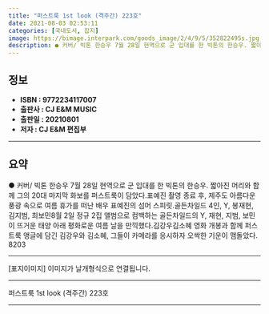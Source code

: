 ```yaml
---
title: "퍼스트룩 1st look (격주간) 223호"
date: 2021-08-03 02:53:11
categories: [국내도서, 잡지]
image: https://bimage.interpark.com/goods_image/2/4/9/5/352822495s.jpg
description: ● 커버/ 빅톤 한승우 7월 28일 현역으로 군 입대를 한 빅톤의 한승우. 짧아진 머리와 함께 그의 20대 마지막 화보를 퍼스트룩이 담았다.표예진 촬영 종료 후, 제주도 아름다운 풍광 속으로 여름 휴가를 떠난 배우 표예진의 섬머 스피릿.골든차일드 4인, Y, 봉재현, 김지범, 최보민
---
```


## **정보**

- **ISBN : 9772234117007**
- **출판사 : CJ E&M MUSIC**
- **출판일 : 20210801**
- **저자 : CJ E&M 편집부**

------



## **요약**

●  커버/ 빅톤 한승우 7월 28일 현역으로 군 입대를 한 빅톤의 한승우. 짧아진 머리와 함께 그의 20대 마지막 화보를 퍼스트룩이 담았다.표예진  촬영 종료 후, 제주도 아름다운 풍광 속으로 여름 휴가를 떠난 배우 표예진의 섬머 스피릿.골든차일드 4인, Y, 봉재현, 김지범, 최보민8월 2일 정규 2집 앨범으로 컴백하는 골든차일드의 Y, 재현, 지범, 보민이 뜨거운 태양 아래 평화로운 여름 날을 만끽했다.김강우김소혜 영화  개봉과 함께 퍼스트룩 앵글에 담긴 김강우와 김소혜, 그들이 카메라를 응시하자 오싹한 기운이 맴돌았다. 8203

------

 [표지이미지] 이미지가 날개형식으로 연결됩니다.

------


퍼스트룩 1st look (격주간) 223호 

------


